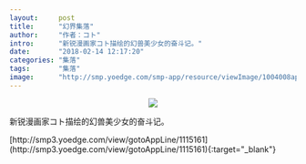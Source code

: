 ```yaml
---
layout:     post
title:      "幻界集落"
author:     "作者：コト"
intro:      "新锐漫画家コト描绘的幻兽美少女的奋斗记。"
date:       "2018-02-14 12:17:20"
categories: "集落"
tags:       "集落"
image:      "http://smp.yoedge.com/smp-app/resource/viewImage/1004008appline.png"
---
```

<div style="text-align: center">
<p><img src="http://smp.yoedge.com/smp-app/resource/viewImage/1004008appline.png"/></p>
</div>
<p class="post-meta">
<span>新锐漫画家コト描绘的幻兽美少女的奋斗记。</span>
</p>
[http://smp3.yoedge.com/view/gotoAppLine/1115161](http://smp3.yoedge.com/view/gotoAppLine/1115161){:target="_blank"}


